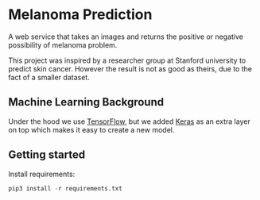 Melanoma Prediction
====

A web service that takes an images and returns the positive or negative possibility of  melanoma problem.

This project was inspired by a researcher group at Stanford university to predict skin cancer. However the result is not as good as theirs, due to the fact of a smaller dataset.

Machine Learning Background
---
Under the hood we use [TensorFlow](https://www.tensorflow.org/), but we added [Keras](https://keras.io) as an extra layer on top which makes it easy to create a new model.

Getting started
---
Install requirements:
```python
pip3 install -r requirements.txt
```
